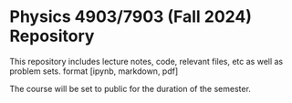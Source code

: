 Physics 4903/7903 (Fall 2024) Repository
===============================================================

This repository includes lecture notes, code, relevant files, etc as well as problem sets. format [ipynb, markdown, pdf]  

The course will be set to public for the duration of the semester.
